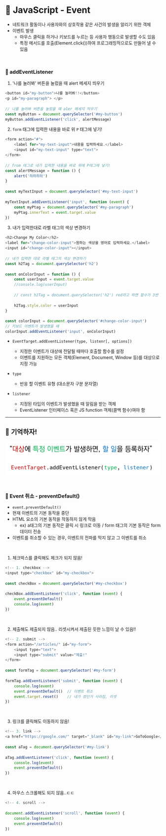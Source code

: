 # 📒 JavaScript - Event

- 네트워크 활동이나 사용자와의 상호작용 같은 사건의 발생을 알리기 위한 객체
- 이벤트 발생
  - 마우스 클릭을 하거나 키보드를 누르는 등 사용자 행동으로 발생할 수도 있음
  - 특정 메서드를 호출(Element.click())하여 프로그래밍적으로도 만들어 낼 수 있음

<br>

### 🌈 addEventListener

1. '나를 눌러봐' 버튼을 눌렀을 때 alert 메세지 띄우기

```js
<button id="my-button">나를 눌러봐!!</button>
<p id="my-paragraph"> </p>

// 나를 눌러봐 버튼을 눌렀을 때 aler 메세지 띄우기
const myButton = document.querySelector('#my-button')
myButton.addEventListener('click', alertMessage)
```

2. `form` 태그에 입력한 내용을 바로 위 `P` 태그에 넣기!

```js
<form action="#">
    <label for="my-text-input">내용을 입력하세요.</label>
	<input id="my-text-input" type="text">
</form>

// from 태그로 내가 입력한 내용을 바로 위에 P태그에 넣기!
const alertMessage = function () {
    alert('하하하하')
}

const myTextInput = document.querySelector('#my-text-input')

myTextInput.addEventListener('input', function (event) {
    const myPtag = document.querySelector('#my-paragraph')
    myPtag.innerText = event.target.value
})
```

3. 내가 입력한대로 라벨 태그의 색상 변경하기

```js
<h2>Change My Color</h2>
<label for="change-color-input">원하는 색상을 영어로 입력하세요.</label>
<input id="change-color-input"></input>

// 내가 입력한 대로 라벨 태그의 색상 변경하기
const h2Tag = document.querySelector('h2')

const onColorInput = function () {
    const userInput = event.target.value
    //console.log(userInput)

    // const h2Tag = document.querySelector('h2') red라고 하면 함수가 3번 실행하는건데 굳이 얘를 그래서 위에 정의

    h2Tag.style.color = userInput
}

const colorInput = document.querySelector('#change-color-input')
// 키보드 이벤트가 발생했을 때
colorInput.addEventListener('input', onColorInput)
```



- `EventTarget.addEventListener(type, listenr[, options])`
  - 지정한 이벤트가 대상에 전달될 때마다 호출할 함수를 설정
  - 이벤트를 지원하는 모든 객체(Element, Document, Window 등)를 대상으로 지정 가능

- `type`
  - 반응 할 이벤트 유형 (대소문자 구분 문자열)
- `listener`
  - 지정된 타입의 이벤트가 발생했을 때 알림을 받는 객체
  - EventListener 인터페이스 혹은 JS function 객체(콜백 함수)여야 함

<hr>

## 📮 기억하자!

![image-20220428084326955](JavaScript%20-%20Event.assets/image-20220428084326955.png)



<br>

### 🌈 Event 취소 - preventDefault()

- `event.preventDefault()`
- 현재 이벤트의 기본 동작을 중단
- HTML 요소의 기본 동작을 작동하지 않게 막음
  - ex) a태그의 기본 동작은 클릭 시 링크로 이동 / form 태그의 기본 동작은 form 데이터 전송
- 이벤트를 취소할 수 있는 경우, 이벤트의 전파를 막지 않고 그 이벤트를 취소

<br>

1. 체크박스를 클릭해도 체크가 되지 않음!

```js
<!-- 1. checkbox -->
<input type="checkbox" id="my-checkbox">
 
const checkBox = document.querySelector('#my-checkbox')

checkBox.addEventListener('click', function (event) {
    event.preventDefault()
    console.log(event)
})
```

<br>

2. 제출해도 제출되지 않음.. 리셋시켜서 제출된 듯한 느낌이 날 수 있음!!

```js
<!-- 2. submit -->
<form action="/articles/" id="my-form">
    <input type="text">
    <input type="submit" value="제출!"
</form>

const formTag = document.querySelector('#my-form')            
            
formTag.addEventListener('submit', function (event) {
    console.log(event)
    event.preventDefault()	// 이벤트 취소
    event.target.reset()	// 내가 썼던거 사라짐, 리셋
})
```

<br>

3. 링크를 클릭해도 이동하지 않음!

```js
<!-- 3. link -->
<a href="https://google.com/" target="_blank" id="my-link">GoToGoogle</a>

const aTag = document.querySelector('#my-link')

aTag.addEventListener('click', function (event) {
    console.log(event)
    event.preventDefault()
})
```



<br>

4. 마우스 스크롤해도 되지 않음..ㄷㄷ

```js
<!-- 4. scroll -->

document.addEventListener('scroll', function (event) {
    console.log(event)
    event.preventDefault()
})
```

